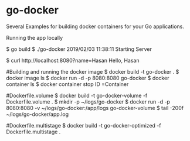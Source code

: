 # go-docker

Several Examples for building docker containers for your Go applications.

Running the app locally

$ go build
$ ./go-docker
2019/02/03 11:38:11 Starting Server

$ curl http://localhost:8080?name=Hasan
Hello, Hasan

#Building and running the docker image
$ docker build -t go-docker .
$ docker image ls
$ docker run -d -p 8080:8080 go-docker
$ docker container ls
$ docker container stop ID =Container

#Dockerfile.volume
$ docker build -t go-docker-volume -f Dockerfile.volume .
$ mkdir -p ~/logs/go-docker
$ docker run -d -p 8080:8080 -v ~/logs/go-docker:/app/logs go-docker-volume
$ tail -200f ~/logs/go-docker/app.log

#Dockerfile.multistage
$ docker build -t go-docker-optimized -f Dockerfile.multistage .
